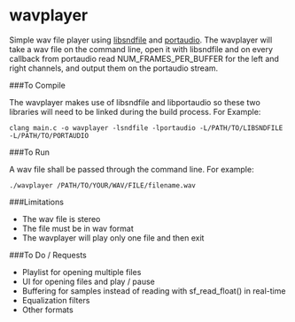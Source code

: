 wavplayer
=========

Simple wav file player using [libsndfile](http://www.mega-nerd.com/libsndfile) and [portaudio](http://www.portaudio.com).  The wavplayer will
take a wav file on the command line, open it with libsndfile and on every
callback from portaudio read NUM_FRAMES_PER_BUFFER for the left and right
channels, and output them on the portaudio stream.  

###To Compile

The wavplayer makes use of libsndfile and libportaudio so these two 
libraries will need to be linked during the build process.  For Example:
```
clang main.c -o wavplayer -lsndfile -lportaudio -L/PATH/TO/LIBSNDFILE -L/PATH/TO/PORTAUDIO
```

###To Run

A wav file shall be passed through the command line.  For example:
```
./wavplayer /PATH/TO/YOUR/WAV/FILE/filename.wav
```

###Limitations

* The wav file is stereo
* The file must be in wav format
* The wavplayer will play only one file and then exit

###To Do / Requests

* Playlist for opening multiple files
* UI for opening files and play / pause
* Buffering for samples instead of reading with sf_read_float() in real-time
* Equalization filters
* Other formats
